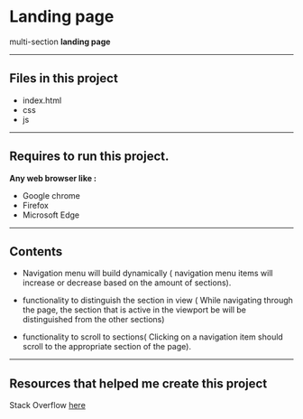 # Landing page
multi-section __landing page__
___

## Files in this project

* index.html
* css
* js

***
## Requires to run this project.

**Any web browser like :**
* Google chrome
* Firefox
* Microsoft Edge
***

## Contents

* Navigation menu will build dynamically ( navigation menu items will increase or decrease based on the amount of sections).

* functionality to distinguish the section in view ( While navigating through the page, the section that is active in the viewport be will be distinguished from the other sections)

* functionality to scroll to sections( Clicking on a navigation item should scroll to the appropriate section of the page).
***
## Resources that helped me create this project

Stack Overflow [here](https://stackoverflow.com/)
